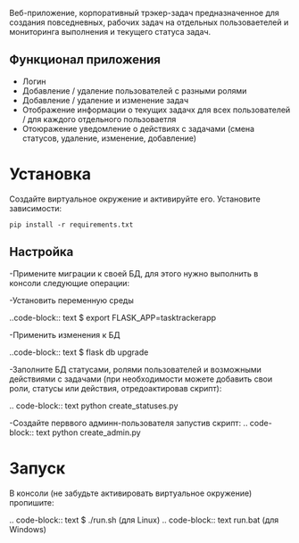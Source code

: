 Веб-приложение, корпоративный трэкер-задач предназначенное для создания повседневных, рабочих задач на отдельных пользоваетелей и мониторинга выполнения и текущего статуса задач. 


Функционал приложения
---------------------
- Логин
- Добавление / удаление пользователей с разными ролями
- Добавление / удаление и изменение задач
- Отображение информации о текущих задачх для всех пользователей / для каждого отдельного пользоваетля
- Отоюражение уведомление о действиях с задачами (смена статусов, удаление, изменение, добавление)

Установка
==========
Создайте виртуальное окружение и активируйте его. Установите зависимости:

    pip install -r requirements.txt


Настройка
---------
-Примените миграции к своей БД, для этого нужно выполнить в консоли следующие операции:

-Установить переменную среды

..code-block:: text
$ export FLASK_APP=tasktrackerapp

-Применить изменения к БД

..code-block:: text
    $ flask db upgrade

-Заполните БД статусами, ролями пользователей и возможными действиями с задачами (при необходимости можете добавить свои роли, статусы или действия, отредоактировав скрипт):

.. code-block:: text
python create_statuses.py

-Создайте перввого админн-пользователя запустив скрипт: 
.. code-block:: text
python create_admin.py

Запуск
=======
В консоли (не забудьте активировать виртуальное окружение) пропишите:

.. code-block:: text
$ ./run.sh (для Linux) 
.. code-block:: text
run.bat (для Windows)


